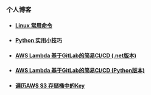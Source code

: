 ### 个人博客
- #### [Linux 常用命令](https://github.com/690679372/gitblog/issues/2)
- #### [Python 实用小技巧](https://github.com/690679372/gitblog/issues/1)
- #### [AWS Lambda 基于GitLab的简易CI/CD (.net版本) ](https://github.com/690679372/gitblog/issues/3)
- #### [AWS Lambda 基于GitLab的简易CI/CD (Python版本)](https://github.com/690679372/gitblog/issues/4)
- #### [遍历AWS S3 存储桶中的Key](https://github.com/690679372/gitblog/issues/5)
